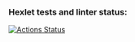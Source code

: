 ### Hexlet tests and linter status:
[![Actions Status](https://github.com/TalibaIIIka/algorithms-project-69/actions/workflows/hexlet-check.yml/badge.svg)](https://github.com/TalibaIIIka/algorithms-project-69/actions)